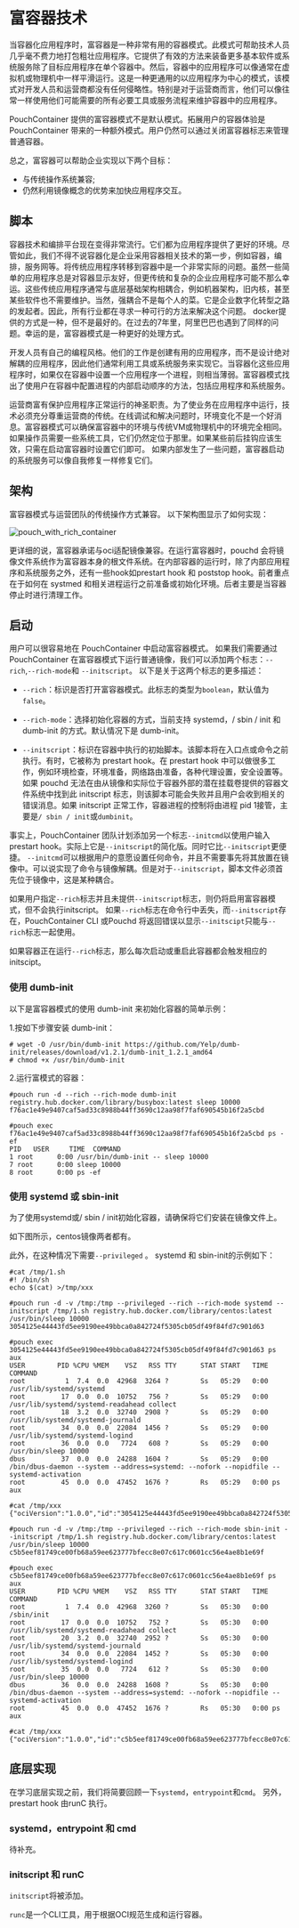 # 富容器技术

当容器化应用程序时，富容器是一种非常有用的容器模式。此模式可帮助技术人员几乎毫不费力地打包粗壮应用程序。它提供了有效的方法来装备更多基本软件或系统服务除了目标应用程序在单个容器中。然后，容器中的应用程序可以像通常在虚拟机或物理机中一样平滑运行。这是一种更通用的以应用程序为中心的模式，该模式对开发人员和运营商都没有任何侵略性。特别是对于运营商而言，他们可以像往常一样使用他们可能需要的所有必要工具或服务流程来维护容器中的应用程序。

PouchContainer 提供的富容器模式不是默认模式。拓展用户的容器体验是 PouchContainer 带来的一种额外模式。用户仍然可以通过关闭富容器标志来管理普通容器。

总之，富容器可以帮助企业实现以下两个目标：

* 与传统操作系统兼容;
* 仍然利用镜像概念的优势来加快应用程序交互。

## 脚本

容器技术和编排平台现在变得非常流行。它们都为应用程序提供了更好的环境。尽管如此，我们不得不说容器化是企业采用容器相关技术的第一步，例如容器，编排，服务网等。将传统应用程序转移到容器中是一个非常实际的问题。虽然一些简单的应用程序总是对容器显示友好，但更传统和复杂的企业应用程序可能不那么幸运。这些传统应用程序通常与底层基础架构相耦合，例如机器架构，旧内核，甚至某些软件也不需要维护。当然，强耦合不是每个人的菜。它是企业数字化转型之路的发起者。因此，所有行业都在寻求一种可行的方法来解决这个问题。 docker提供的方式是一种，但不是最好的。在过去的7年里，阿里巴巴也遇到了同样的问题。幸运的是，富容器模式是一种更好的处理方式。

开发人员有自己的编程风格。他们的工作是创建有用的应用程序，而不是设计绝对解耦的应用程序，因此他们通常利用工具或系统服务来实现它。当容器化这些应用程序时，如果仅在容器中设置一个应用程序一个进程，则相当薄弱。富容器模式找出了使用户在容器中配置进程的内部启动顺序的方法，包括应用程序和系统服务。

运营商富有保护应用程序正常运行的神圣职责。为了使业务在应用程序中运行，技术必须充分尊重运营商的传统。在线调试和解决问题时，环境变化不是一个好消息。富容器模式可以确保富容器中的环境与传统VM或物理机中的环境完全相同。如果操作员需要一些系统工具，它们仍然定位于那里。如果某些前后挂钩应该生效，只需在启动富容器时设置它们即可。 如果内部发生了一些问题，富容器启动的系统服务可以像自我修复一样修复它们。

## 架构

富容器模式与运营团队的传统操作方式兼容。 以下架构图显示了如何实现：

![pouch_with_rich_container](https://github.com/alibaba/pouch/blob/master/docs/static_files/pouch_with_rich_container.png)

更详细的说，富容器承诺与oci适配镜像兼容。在运行富容器时，pouchd 会将镜像文件系统作为富容器本身的根文件系统。在内部容器的运行时，除了内部应用程序和系统服务之外，还有一些hook如prestart hook 和 poststop hook。前者重点在于如何在 systmed 和相关进程运行之前准备或初始化环境。后者主要是当容器停止时进行清理工作。 

## 启动

用户可以很容易地在 PouchContainer 中启动富容器模式。 如果我们需要通过 PouchContainer 在富容器模式下运行普通镜像，我们可以添加两个标志：`--rich`,`--rich-mode`和 `--initscript`。 以下是关于这两个标志的更多描述：

* `--rich`：标识是否打开富容器模式。此标志的类型为`boolean`，默认值为`false`。

* `--rich-mode`：选择初始化容器的方式，当前支持 systemd，/ sbin / init 和 dumb-init 的方式。默认情况下是 dumb-init。

* `--initscript`：标识在容器中执行的初始脚本。该脚本将在入口点或命令之前执行。有时，它被称为 prestart hook。在 prestart hook 中可以做很多工作，例如环境检查，环境准备，网络路由准备，各种代理设置，安全设置等。如果 pouchd 无法在由从镜像和实际位于容器外部的潜在挂载卷提供的容器文件系统中找到此 initscript 标志，则该脚本可能会失败并且用户会收到相关的错误消息。如果 initscript 正常工作，容器进程的控制将由进程 pid 1接管，主要是`/ sbin / init`或`dumbinit`。

  

事实上，PouchContainer 团队计划添加另一个标志`--initcmd`以使用户输入 prestart hook。实际上它是`--initscript`的简化版。同时它比`--initscript`更便捷。 `--initcmd`可以根据用户的意愿设置任何命令，并且不需要事先将其放置在镜像中。可以说实现了命令与镜像解耦。但是对于`--initscript`，脚本文件必须首先位于镜像中，这是某种耦合。

如果用户指定`--rich`标志并且未提供`--initscript`标志，则仍将启用富容器模式，但不会执行initscript。 如果`--rich`标志在命令行中丢失，而`--initscript`存在，PouchContainer CLI 或Pouchd 将返回错误以显示`--initscipt`只能与`--rich`标志一起使用。

如果容器正在运行`--rich`标志，那么每次启动或重启此容器都会触发相应的 initscipt。

### 使用 dumb-init

以下是富容器模式的使用 dumb-init 来初始化容器的简单示例：

1.按如下步骤安装 dumb-init：

```shell
# wget -O /usr/bin/dumb-init https://github.com/Yelp/dumb-init/releases/download/v1.2.1/dumb-init_1.2.1_amd64
# chmod +x /usr/bin/dumb-init
```

2.运行富模式的容器：

  ```shell
#pouch run -d --rich --rich-mode dumb-init registry.hub.docker.com/library/busybox:latest sleep 10000
f76ac1e49e9407caf5ad33c8988b44ff3690c12aa98f7faf690545b16f2a5cbd

#pouch exec f76ac1e49e9407caf5ad33c8988b44ff3690c12aa98f7faf690545b16f2a5cbd ps -ef
PID   USER     TIME  COMMAND
1 root      0:00 /usr/bin/dumb-init -- sleep 10000
7 root      0:00 sleep 10000
8 root      0:00 ps -ef
  ```

### 使用 systemd 或 sbin-init

为了使用systemd或/ sbin / init初始化容器，请确保将它们安装在镜像文件上。 

如下图所示，centos镜像两者都有。 

此外，在这种情况下需要`--privileged` 。 systemd 和 sbin-init的示例如下：

```
#cat /tmp/1.sh
#! /bin/sh
echo $(cat) >/tmp/xxx

#pouch run -d -v /tmp:/tmp --privileged --rich --rich-mode systemd --initscript /tmp/1.sh registry.hub.docker.com/library/centos:latest /usr/bin/sleep 10000
3054125e44443fd5ee9190ee49bbca0a842724f5305cb05df49f84fd7c901d63

#pouch exec 3054125e44443fd5ee9190ee49bbca0a842724f5305cb05df49f84fd7c901d63 ps aux
USER        PID %CPU %MEM    VSZ   RSS TTY      STAT START   TIME COMMAND
root          1  7.4  0.0  42968  3264 ?        Ss   05:29   0:00 /usr/lib/systemd/systemd
root         17  0.0  0.0  10752   756 ?        Ss   05:29   0:00 /usr/lib/systemd/systemd-readahead collect
root         18  3.2  0.0  32740  2908 ?        Ss   05:29   0:00 /usr/lib/systemd/systemd-journald
root         34  0.0  0.0  22084  1456 ?        Ss   05:29   0:00 /usr/lib/systemd/systemd-logind
root         36  0.0  0.0   7724   608 ?        Ss   05:29   0:00 /usr/bin/sleep 10000
dbus         37  0.0  0.0  24288  1604 ?        Ss   05:29   0:00 /bin/dbus-daemon --system --address=systemd: --nofork --nopidfile --systemd-activation
root         45  0.0  0.0  47452  1676 ?        Rs   05:29   0:00 ps aux

#cat /tmp/xxx
{"ociVersion":"1.0.0","id":"3054125e44443fd5ee9190ee49bbca0a842724f5305cb05df49f84fd7c901d63","status":"","pid":125745,"bundle":"/var/lib/pouch/containerd/state/io.containerd.runtime.v1.linux/default/3054125e44443fd5ee9190ee49bbca0a842724f5305cb05df49f84fd7c901d63"}

#pouch run -d -v /tmp:/tmp --privileged --rich --rich-mode sbin-init --initscript /tmp/1.sh registry.hub.docker.com/library/centos:latest /usr/bin/sleep 10000
c5b5eef81749ce00fb68a59ee623777bfecc8e07c617c0601cc56e4ae8b1e69f

#pouch exec c5b5eef81749ce00fb68a59ee623777bfecc8e07c617c0601cc56e4ae8b1e69f ps aux
USER        PID %CPU %MEM    VSZ   RSS TTY      STAT START   TIME COMMAND
root          1  7.4  0.0  42968  3260 ?        Ss   05:30   0:00 /sbin/init
root         17  0.0  0.0  10752   752 ?        Ss   05:30   0:00 /usr/lib/systemd/systemd-readahead collect
root         20  3.2  0.0  32740  2952 ?        Ss   05:30   0:00 /usr/lib/systemd/systemd-journald
root         34  0.0  0.0  22084  1452 ?        Ss   05:30   0:00 /usr/lib/systemd/systemd-logind
root         35  0.0  0.0   7724   612 ?        Ss   05:30   0:00 /usr/bin/sleep 10000
dbus         36  0.0  0.0  24288  1608 ?        Ss   05:30   0:00 /bin/dbus-daemon --system --address=systemd: --nofork --nopidfile --systemd-activation
root         45  0.0  0.0  47452  1676 ?        Rs   05:30   0:00 ps aux

#cat /tmp/xxx
{"ociVersion":"1.0.0","id":"c5b5eef81749ce00fb68a59ee623777bfecc8e07c617c0601cc56e4ae8b1e69f","status":"","pid":127183,"bundle":"/var/lib/pouch/containerd/state/io.containerd.runtime.v1.linux/default/c5b5eef81749ce00fb68a59ee623777bfecc8e07c617c0601cc56e4ae8b1e69f"}
```

## 底层实现

在学习底层实现之前，我们将简要回顾一下`systemd`，`entrypoint`和`cmd`。 另外，prestart hook 由runC 执行。

### systemd，entrypoint 和 cmd

待补充。

### initscript 和 runC

`initscript`将被添加。

`runc`是一个CLI工具，用于根据OCI规范生成和运行容器。



